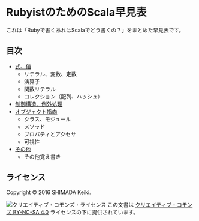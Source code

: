 RubyistのためのScala早見表
====

これは「Rubyで書くあれはScalaでどう書くの？」をまとめた早見表です。


目次
----

* [式、値](expression.html)
    * リテラル、変数、定数
    * 演算子
    * 関数リテラル
    * コレクション（配列、ハッシュ）
* [制御構造、例外処理](control.html)
* [オブジェクト指向](objects.html)
    * クラス、モジュール
    * メソッド
    * プロパティとアクセサ
    * 可視性
* [その他](tips.html)
    * その他覚え書き


ライセンス
----

Copyright &copy; 2016 SHIMADA Keiki.

![クリエイティブ・コモンズ・ライセンス](https://i.creativecommons.org/l/by-nc-sa/4.0/88x31.png)
この文書は [クリエイティブ・コモンズ BY-NC-SA 4.0](http://creativecommons.org/licenses/by-nc-sa/4.0/deed.ja) ライセンスの下に提供されています。

